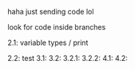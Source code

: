 haha just sending code lol

look for code inside branches

2.1: variable types / print

2.2: test
3.1:
3.2:
3.2.1:
3.2.2:
4.1:
4.2:
